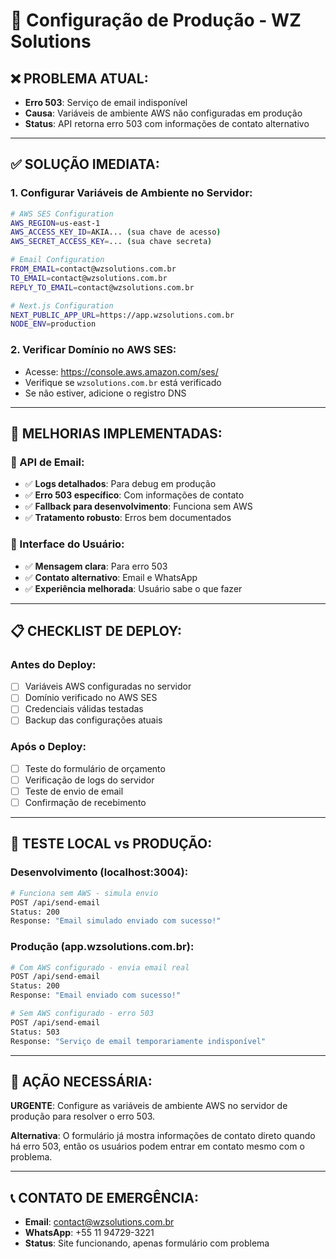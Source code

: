 # 🚀 Configuração de Produção - WZ Solutions

## ❌ **PROBLEMA ATUAL:**
- **Erro 503**: Serviço de email indisponível
- **Causa**: Variáveis de ambiente AWS não configuradas em produção
- **Status**: API retorna erro 503 com informações de contato alternativo

---

## ✅ **SOLUÇÃO IMEDIATA:**

### **1. Configurar Variáveis de Ambiente no Servidor:**

```bash
# AWS SES Configuration
AWS_REGION=us-east-1
AWS_ACCESS_KEY_ID=AKIA... (sua chave de acesso)
AWS_SECRET_ACCESS_KEY=... (sua chave secreta)

# Email Configuration  
FROM_EMAIL=contact@wzsolutions.com.br
TO_EMAIL=contact@wzsolutions.com.br
REPLY_TO_EMAIL=contact@wzsolutions.com.br

# Next.js Configuration
NEXT_PUBLIC_APP_URL=https://app.wzsolutions.com.br
NODE_ENV=production
```

### **2. Verificar Domínio no AWS SES:**
- Acesse: https://console.aws.amazon.com/ses/
- Verifique se `wzsolutions.com.br` está verificado
- Se não estiver, adicione o registro DNS

---

## 🔧 **MELHORIAS IMPLEMENTADAS:**

### **📧 API de Email:**
- ✅ **Logs detalhados**: Para debug em produção
- ✅ **Erro 503 específico**: Com informações de contato
- ✅ **Fallback para desenvolvimento**: Funciona sem AWS
- ✅ **Tratamento robusto**: Erros bem documentados

### **🎨 Interface do Usuário:**
- ✅ **Mensagem clara**: Para erro 503
- ✅ **Contato alternativo**: Email e WhatsApp
- ✅ **Experiência melhorada**: Usuário sabe o que fazer

---

## 📋 **CHECKLIST DE DEPLOY:**

### **Antes do Deploy:**
- [ ] Variáveis AWS configuradas no servidor
- [ ] Domínio verificado no AWS SES
- [ ] Credenciais válidas testadas
- [ ] Backup das configurações atuais

### **Após o Deploy:**
- [ ] Teste do formulário de orçamento
- [ ] Verificação de logs do servidor
- [ ] Teste de envio de email
- [ ] Confirmação de recebimento

---

## 🧪 **TESTE LOCAL vs PRODUÇÃO:**

### **Desenvolvimento (localhost:3004):**
```bash
# Funciona sem AWS - simula envio
POST /api/send-email
Status: 200
Response: "Email simulado enviado com sucesso!"
```

### **Produção (app.wzsolutions.com.br):**
```bash
# Com AWS configurado - envia email real
POST /api/send-email  
Status: 200
Response: "Email enviado com sucesso!"

# Sem AWS configurado - erro 503
POST /api/send-email
Status: 503
Response: "Serviço de email temporariamente indisponível"
```

---

## 🚨 **AÇÃO NECESSÁRIA:**

**URGENTE**: Configure as variáveis de ambiente AWS no servidor de produção para resolver o erro 503.

**Alternativa**: O formulário já mostra informações de contato direto quando há erro 503, então os usuários podem entrar em contato mesmo com o problema.

---

## 📞 **CONTATO DE EMERGÊNCIA:**

- **Email**: contact@wzsolutions.com.br
- **WhatsApp**: +55 11 94729-3221
- **Status**: Site funcionando, apenas formulário com problema
